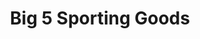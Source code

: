 ---
title: "Big 5 Sporting Goods"
url: /phoenix/big-5-sporting-goods-west-thomas-road/
shop: sports
---